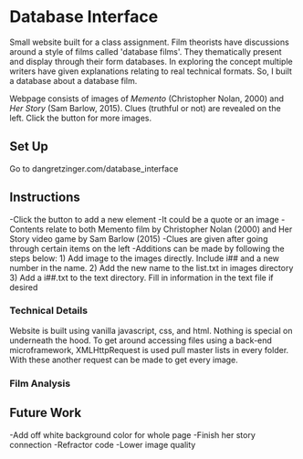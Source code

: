 # Database Interface
Small website built for a class assignment. Film theorists have discussions around a style of films called 'database films'. They thematically present and display through their form databases. In exploring the concept multiple writers have given explanations relating to real technical formats. So, I built a database about a database film. 

Webpage consists of images of *Memento* (Christopher Nolan, 2000) and *Her Story* (Sam Barlow, 2015). Clues (truthful or not) are revealed on the left. Click the button for more images.
 
## Set Up
Go to dangretzinger.com/database_interface

## Instructions
-Click the button to add a new element
-It could be a quote or an image
-Contents relate to both Memento film by Christopher Nolan (2000) and Her Story video game by Sam Barlow (2015)
-Clues are given after going through certain items on the left
-Additions can be made by following the steps below:
	1) Add image to the images directly. Include i## and a new number in the name.
	2) Add the new name to the list.txt in images directory
	3) Add a i##.txt to the text directory. Fill in information in the text file if desired

### Technical Details
Website is built using vanilla javascript, css, and html. Nothing is special on underneath the hood. To get around accessing files using a back-end microframework, XMLHttpRequest is used pull master lists in every folder. With these another request can be made to get every image.

### Film Analysis

## Future Work
  -Add off white background color for whole page
  -Finish her story connection
  -Refractor code
  -Lower image quality
